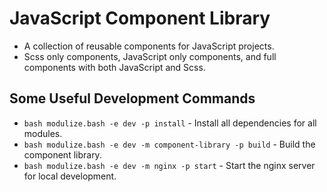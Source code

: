 # JavaScript Component Library

-   A collection of reusable components for JavaScript projects.
-   Scss only components, JavaScript only components, and full components with both JavaScript and Scss.

## Some Useful Development Commands
- `bash modulize.bash -e dev -p install` - Install all dependencies for all modules.
- `bash modulize.bash -e dev -m component-library -p build` - Build the component library.
- `bash modulize.bash -e dev -m nginx -p start` - Start the nginx server for local development.